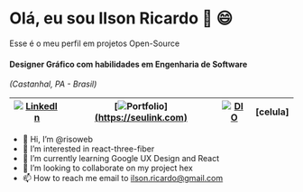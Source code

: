 # Olá, eu sou Ilson Ricardo 👋 😄

Esse  é o meu perfil em projetos Open-Source

#### Designer Gráfico com habilidades em Engenharia de Software

*(Castanhal, PA - Brasil)*



| [![LinkedIn](https://img.shields.io/badge/LinkedIn-0077B5?style=for-the-badge&logo=linkedin&logoColor=white)](https://www.linkedin.com/in/SEUUSERNAME/)                | [![Portfolio](https://img.shields.io/badge/Portfolio-FF5722?style=for-the-badge&logo=todoist&logoColor=white)][(https://seulink.com)](https://sites.google.com/view/ilsonricardo/home) |  [![DIO](https://img.shields.io/badge/-Meu%20Perfil%20na%20DIO-0077B5?style=for-the-badge&logo=gitbook&logoColor=white)](#link) |  [celula]
| --- | --- | --- | --- |
- 👋 Hi, I’m @risoweb
- 👀 I’m interested in react-three-fiber
- 🌱 I’m currently learning Google UX Design and React
- 💞️ I’m looking to collaborate on my project hex
- 📫 How to reach me email to ilson.ricardo@gmail.com 

<!---
risoweb/risoweb is a ✨ special ✨ repository because its `README.md` (this file) appears on your GitHub profile.
You can click the Preview link to take a look at your changes.
--->
